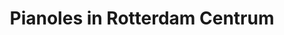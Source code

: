 ---
layout: index
title: Pianoles in Rotterdam Centrum
menu_title: Home
feature_text: |
  piano010</span>
  <span id="highlight">Piano Education Specialist
feature_image: /assets/img/piano010-pianoles-rotterdam.jpg
excerpt: |
  Pianolessen in Rotterdam Centrum, met klassieke pianiste Selen Apaydin, een pianodocente met 20 jaar ervaring in pianolessen. Privé-pianolessen in het centrum van Rotterdam of online. Van beginners tot gevorderden, ontwikkel professionele pianovaardigheden. Leer muziektheorie, artistieke waarden en compositietechnieken. Overwin uitdagingen, vul kennisgaten op en versnel je pianoreis met de unieke begeleiding van een concertpianist.
lang: nl
page_id: home
permalink: /
---